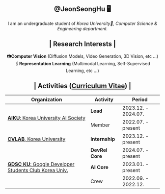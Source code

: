 <div align="center">
 <h2 align="center"> @JeonSeongHu 🖥️ </h2>
 <p align="center"> I am an undergraduate student of <em> Korea University🐯, Computer Science & Engineering department. </em> </p>

<h2 align="center"> | Research Interests |</h2>
<p align="center">
📷<strong>Computer Vision</strong> (Diffusion Models, Video Generation, 3D Vision, etc ...) <br>
🖇️<strong>Representation Learning</strong> (Multimodal Learning, Self-Supervised Learning, etc ...)
</p> 
<h2 align="center"> | Activities (<a href="https://github.com/JeonSeongHu/JeonSeongHu/blob/main/JeonSeongHu_CV.pdf">Curriculum Vitae</a>) |</h2>
<p align="left">
</p>
<table>
  <head>
    <tr>
      <th>Organization</th>
      <th>Activity</th>
      <th>Period</th>
    </tr>
  </thead>
  <tbody>
    <tr>
      <td rowspan="2"><a href="https://aiku.notion.site/aiku/b614c69220704b848758e5cf21a54238"><strong>AIKU</strong>: Korea University AI Society</a></td>
      <td><strong>Lead</strong></td>
      <td>2023.12. - 2024.07.</td>
    </tr>
    <tr>
      <td>Member</td>
      <td>2022.07. - present </td>
    </tr>
    <tr>
      <td><a href="https://cvlab.korea.ac.kr/"><strong>CVLAB</strong>, Korea University</a></td>
      <td><strong>Internship</strong></td>
      <td>2023.12. - present</td>
    </tr>
    <tr>
      <td rowspan="3"><a href="https://developers.google.com/community/gdsc?hl=ko"><strong>GDSC KU</strong>: Google Developer Students Club Korea Univ.</a></td>
      <td><strong>DevRel Core</strong></td>
      <td>2024.07. - present</td>
    </tr>
    <tr>
      <td><strong>AI Core</strong></td>
      <td>2023.01. - present</td>
    </tr>
    <tr>
      <td>Crew</td>
      <td>2022.09. - 2022.12.</td>
    </tr>
  </tbody>
</table>
</div>


